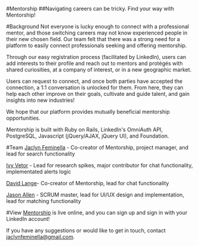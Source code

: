 #Mentorship
##Navigating careers can be tricky. Find your way with Mentorship!

#Background
Not everyone is lucky enough to connect with a professional mentor, and those switching careers may not know experienced people in their new chosen field. Our team felt that there was a strong need for a platform to easily connect professionals seeking and offering mentorship.

Through our easy registration process (facilitated by LinkedIn), users can add interests to their profile and reach out to mentors and protégés with shared curiosities, at a company of interest, or in a new geographic market.

Users can request to connect, and once both parties have accepted the connection, a 1:1 conversation is unlocked for them. From here, they can help each other improve on their goals, cultivate and guide talent, and gain insights into new industries!

We hope that our platform provides mutually beneficial mentorship opportunities.

Mentorship is built with Ruby on Rails, LinkedIn's OmniAuth API, PostgreSQL, Javascript (jQuery/AJAX, jQuery UI), and Foundation.

#Team
[Jaclyn Feminella](https://github.com/jacfem) - Co-creator of Mentorship, project manager, and lead for search functionality

[Ivy Vetor](https://github.com/IvyVetor) - Lead for research spikes, major contributor for chat functionality, implementated alerts logic 

[David Lange](https://github.com/d-lange)- Co-creator of Mentorship, lead for chat functionality

[Jason Allen](https://github.com/jasonallenphotography) - SCRUM master, lead for UI/UX design and implementation, lead for matching functionality


#View
[Mentorship](http://www.mentorship-app.com) is live online, and you can sign up and sign in with your LinkedIn account!

If you have any suggestions or would like to get in touch, contact jaclynfeminella@gmail.com.
